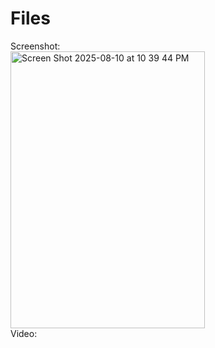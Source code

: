 # Files

Screenshot:   
<img width="311" height="443" alt="Screen Shot 2025-08-10 at 10 39 44 PM" src="https://github.com/user-attachments/assets/eed34363-71e1-4730-84c9-3fe59cfc6b38" />   
Video:
